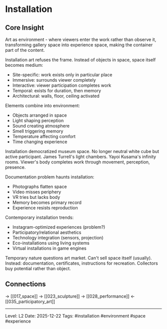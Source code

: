 # Installation

## Core Insight
Art as environment - where viewers enter the work rather than observe it, transforming gallery space into experience space, making the container part of the content.

Installation art refuses the frame. Instead of objects in space, space itself becomes medium:
- Site-specific: work exists only in particular place
- Immersive: surrounds viewer completely
- Interactive: viewer participation completes work
- Temporal: exists for duration, then memory
- Architectural: walls, floor, ceiling activated

Elements combine into environment:
- Objects arranged in space
- Light shaping perception
- Sound creating atmosphere
- Smell triggering memory
- Temperature affecting comfort
- Time changing experience

Installation democratized museum space. No longer neutral white cube but active participant. James Turrell's light chambers. Yayoi Kusama's infinity rooms. Viewer's body completes work through movement, perception, presence.

Documentation problem haunts installation:
- Photographs flatten space
- Video misses periphery
- VR tries but lacks body
- Memory becomes primary record
- Experience resists reproduction

Contemporary installation trends:
- Instagram-optimized experiences (problem?)
- Participatory/relational aesthetics
- Technology integration (sensors, projection)
- Eco-installations using living systems
- Virtual installations in game engines

Temporary nature questions art market. Can't sell space itself (usually). Instead: documentation, certificates, instructions for recreation. Collectors buy potential rather than object.

## Connections
→ [[017_space]]
→ [[023_sculpture]]
→ [[028_performance]]
← [[035_participatory_art]]

---
Level: L2
Date: 2025-12-22
Tags: #installation #environment #space #experience